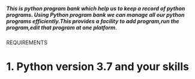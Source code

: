 ##### This is python program bank which help us to keep a record of python programs. Using Python program bank we can manage all our python programs efficiently.This provides a facility to add program,run the program,edit that program at one platform.

REQUIREMENTS
   
# 1. Python version 3.7 and your skills

